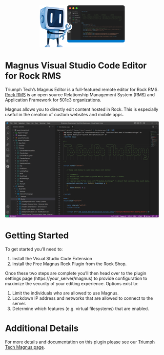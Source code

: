 <p align="center">
  <img width="279" src="docs/magnus-vscode.png">
</p>

# Magnus Visual Studio Code Editor for Rock RMS 

Triumph Tech’s Magnus Editor is a full-featured remote editor for Rock RMS. [Rock RMS](https://www.rockrms.com) is an open source Relationship Management System (RMS) and Application Framework for 501c3 organizations.

Magnus allows you to directly edit content hosted in Rock. This is especially useful in the creation of custom websites and mobile apps.

<p align="center">
    <img width="799" src="docs/sample.png">
</p>

# Getting Started

To get started you’ll need to:

1. Install the Visual Studio Code Extension
2. Install the Free Magnus Rock Plugin from the Rock Shop. 

Once these two steps are complete you’ll then head over to the plugin settings page (https://your_server/magnus) to provide configuration to maximize the security of your editing experience. Options exist to:

1. Limit the individuals who are allowed to use Magnus.
2. Lockdown IP address and networks that are allowed to connect to the server.
3. Determine which features (e.g. virtual filesystems) that are enabled.

# Additional Details

For more details and documentation on this plugin please see our [Triumph Tech Magnus page](https://www.triumph.tech/magnus).